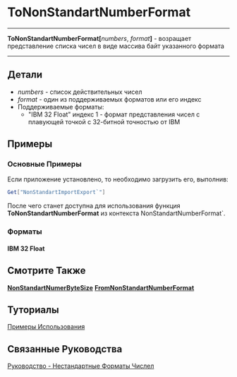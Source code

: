 # ToNonStandartNumberFormat

---

**ToNonStandartNumberFormat[**_numbers_, _format_**]** - возращает представление списка чисел в виде массива байт указанного формата

---

## Детали

- _numbers_ - список действительных чисел
- _format_ - один из поддерживаемых форматов или его индекс
- Поддерживаемые форматы:
  - "IBM 32 Float" индекс 1 - формат представления чисел с плавующей точкой с 32-битной точностью от IBM

## Примеры

### Основные Примеры

Если приложение установлено, то необходимо загрузить его, выполнив:

```mathematica
Get["NonStandartImportExport`"]
```

После чего станет доступна для использования функция **ToNonStandartNumberFormat** из контекста NonStandartNumberFormat\`.

### Форматы

#### IBM 32 Float




## Смотрите Также

**[NonStandartNumerByteSize](./NonStandartNumerByteSize.md)** **[FromNonStandartNumberFormat](./FromNonStandartNumberFormat.md)**

## Туториалы

[Примеры Использования](../../Tutorials/ExampleOfUse.md)

## Связанные Руководства

[Руководство - Нестандартные Форматы Числел](../../Guides/Guide.md)
